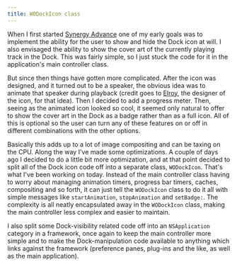 ```yaml
---
title: WODockIcon class
---
```


When I first started [Synergy Advance](http://synergyadvance.com/) one of my early goals was to implement the ability for the user to show and hide the Dock icon at will. I also envisaged the ability to show the cover art of the currently playing track in the Dock. This was fairly simple, so I just stuck the code for it in the application's main controller class.

But since then things have gotten more complicated. After the icon was designed, and it turned out to be a speaker, the obvious idea was to animate that speaker during playback (credit goes to [Elroy](http://elroyonline.net/), the designer of the icon, for that idea). Then I decided to add a progress meter. Then, seeing as the animated icon looked so cool, it seemed only natural to offer to show the cover art in the Dock as a badge rather than as a full icon. All of this is optional so the user can turn any of these features on or off in different combinations with the other options.

Basically this adds up to a lot of image compositing and can be taxing on the CPU. Along the way I've made some optimizations. A couple of days ago I decided to do a little bit more optimization, and at that point decided to split all of the Dock icon code off into a separate class, `WODockIcon`. That's what I've been working on today. Instead of the main controller class having to worry about managing animation timers, progress bar timers, caches, compositing and so forth, it can just tell the `WODockIcon` class to do it all with simple messages like `startAnimation`, `stopAnimation` and `setBadge:`. The complexity is all neatly encapsulated away in the `WODockIcon` class, making the main controller less complex and easier to maintain.

I also split some Dock-visibility related code off into an `NSApplication` category in a framework, once again to keep the main controller more simple and to make the Dock-manipulation code available to anything which links against the framework (preference panes, plug-ins and the like, as well as the main application).

